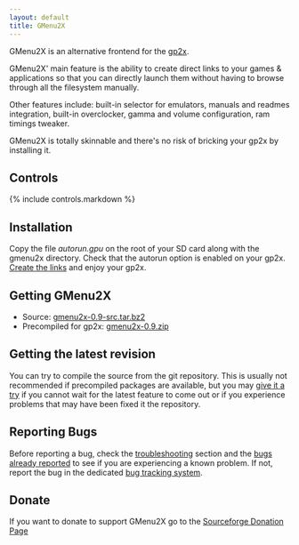 ```yaml
---
layout: default
title: GMenu2X
---
```


GMenu2X is an alternative frontend for the [gp2x](http://www.gp2x.com).

GMenu2X' main feature is the ability to create direct links to your games & applications so that you can directly launch them without having to browse through all the filesystem manually.

Other features include: built-in selector for emulators, manuals and readmes integration, built-in overclocker, gamma and volume configuration, ram timings tweaker.

GMenu2X is totally skinnable and there's no risk of bricking your gp2x by installing it.

## Controls
{% include controls.markdown %}

## Installation
Copy the file *autorun.gpu* on the root of your SD card along with the gmenu2x directory.
Check that the autorun option is enabled on your gp2x.
[Create the links](documentation.html#Links) and enjoy your gp2x.

## Getting GMenu2X
* Source: [gmenu2x-0.9-src.tar.bz2](http://prdownloads.sourceforge.net/gmenu2x/gmenu2x-0.9-src.tar.bz2?download)
* Precompiled for gp2x: [gmenu2x-0.9.zip](http://prdownloads.sourceforge.net/gmenu2x/gmenu2x-0.9.zip?download)

## Getting the latest revision
You can try to compile the source from the git repository. This is usually not recommended if precompiled packages are available, but you may [give it a try](Git) if you cannot wait for the latest feature to come out or if you experience problems that may have been fixed it the repository.

## Reporting Bugs
Before reporting a bug, check the [troubleshooting](Troubleshooting) section and the [bugs already reported](http://github.com/mtorromeo/gmenu2x/issues) to see if you are experiencing a known problem. If not, report the bug in the  dedicated [bug tracking system](http://github.com/mtorromeo/gmenu2x/issues).

## Donate
If you want to donate to support GMenu2X go to the [Sourceforge Donation Page](http://sourceforge.net/project/project_donations.php?group_id=174176)
